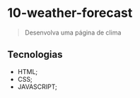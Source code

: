 # 10-weather-forecast

>Desenvolva uma página de clima

## Tecnologias
- HTML;
- CSS;
- JAVASCRIPT;
